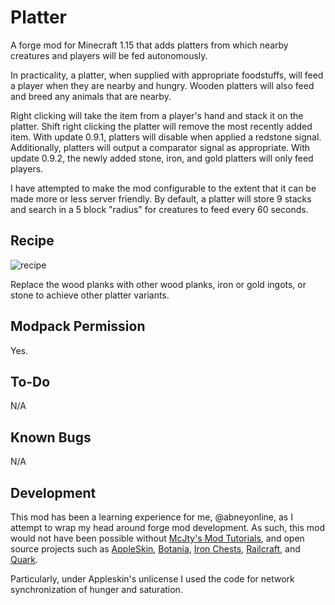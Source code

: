 # Platter
A forge mod for Minecraft 1.15 that adds platters from which nearby creatures and players will be fed autonomously.

In practicality, a platter, when supplied with appropriate foodstuffs, will feed a player when they are nearby and hungry. Wooden platters will also feed and breed any animals that are nearby.

Right clicking will take the item from a player's hand and stack it on the platter. Shift right clicking the platter will remove the most recently added item. With update 0.9.1, platters will disable when applied a redstone signal. Additionally, platters will output a comparator signal as appropriate. With update 0.9.2, the newly added stone, iron, and gold platters will only feed players.

I have attempted to make the mod configurable to the extent that it can be made more or less server friendly. By default, a platter will store 9 stacks and search in a 5 block "radius" for creatures to feed every 60 seconds.

## Recipe

![recipe](https://i.imgur.com/NTVeDxD.png "recipe")

Replace the wood planks with other wood planks, iron or gold ingots, or stone to achieve other platter variants.

## Modpack Permission

Yes.

## To-Do

N/A

## Known Bugs

N/A

## Development
This mod has been a learning experience for me, @abneyonline, as I attempt to wrap my head around forge mod development. As such, this mod would not have been possible without [McJty's Mod Tutorials](https://wiki.mcjty.eu), and open source projects such as [AppleSkin](https://github.com/squeek502/AppleSkin), [Botania](https://github.com/Vazkii/Botania), [Iron Chests](https://github.com/progwml6/ironchest), [Railcraft](https://github.com/Railcraft/Railcraft), and [Quark](https://github.com/Vazkii/Quark/).

Particularly, under Appleskin's unlicense I used the code for network synchronization of hunger and saturation.